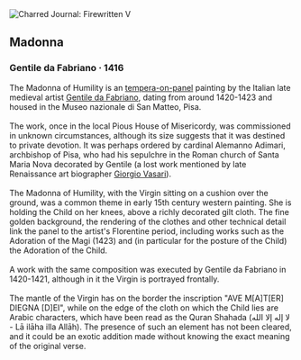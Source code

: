 <div class="artwork-of-the-day">
  <div class="container">
    <div class="img-wrapper">
      <img
        src="https://uploads3.wikiart.org/images/gentile-da-fabriano/madonna-1416.jpg!Large.jpg"
        alt="Charred Journal: Firewritten V" />
    </div>
    <div class="artwork-detail">
      <div class="artwork-origin"> 
        <h2 class="artwork-name">Madonna</h2>
        <h3 class="artist">
          Gentile da Fabriano
                    ·  1416
        </h3>
      </div>
      <p class="description">
        <span class="artwork-description-text ng-binding" ng-bind-html="viewModel.ArtworkOfTheDay.Description | unsafe">The Madonna of Humility is an <a target="_blank" href="/en/paintings-by-media/tempera-on-gesso-pitch-and-mastic">tempera-on-panel</a> painting by the Italian late medieval artist <a target="_blank" href="/en/gentile-da-fabriano">Gentile da Fabriano</a>, dating from around 1420-1423 and housed in the Museo nazionale di San Matteo, Pisa.
<br>
<br>The work, once in the local Pious House of Misericordy, was commissioned in unknown circumstances, although its size suggests that it was destined to private devotion. It was perhaps ordered by cardinal Alemanno Adimari, archbishop of Pisa, who had his sepulchre in the Roman church of Santa Maria Nova decorated by Gentile (a lost work mentioned by late Renaissance art biographer <a target="_blank" href="/en/giorgio-vasari">Giorgio Vasari</a>).
<br>
<br>The Madonna of Humility, with the Virgin sitting on a cushion over the ground, was a common theme in early 15th century western painting. She is holding the Child on her knees, above a richly decorated gilt cloth. The fine golden background, the rendering of the clothes and other technical detail link the panel to the artist's Florentine period, including works such as the Adoration of the Magi (1423) and (in particular for the posture of the Child) the Adoration of the Child.
<br>
<br>A work with the same composition was executed by Gentile da Fabriano in 1420-1421, although in it the Virgin is portrayed frontally.
<br>
<br>The mantle of the Virgin has on the border the inscription "AVE M[A]T[ER] DIEGNA [D]EI", while on the edge of the cloth on which the Child lies are Arabic characters, which have been read as the Quran Shahada (لا إله إلا الله - Lā ilāha illa Allāh). The presence of such an element has not been cleared, and it could be an exotic addition made without knowing the exact meaning of the original verse.</span>
                        <div class="text-shadow-container" ng-show="showShadow" style=""></div>
      </p>
    </div>
  </div>

</div>
